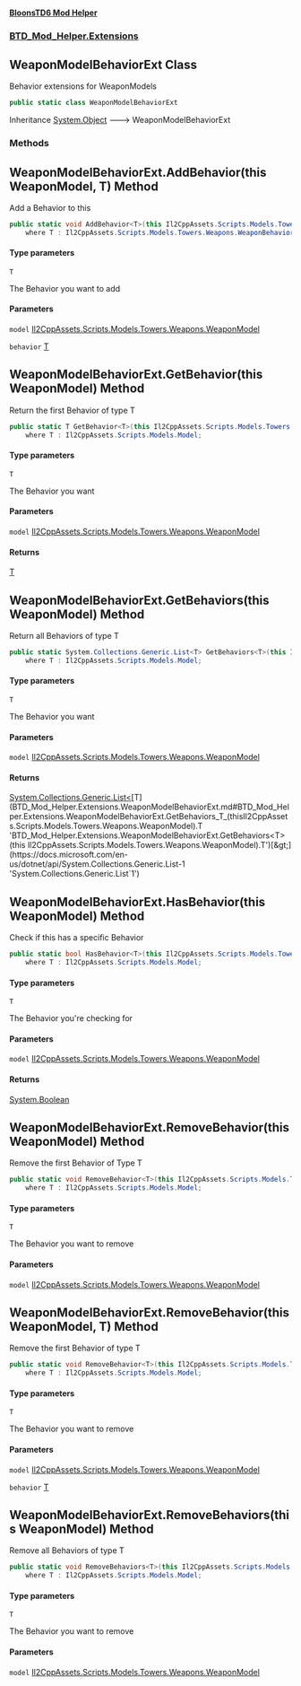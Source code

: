 #### [BloonsTD6 Mod Helper](README.md 'README')
### [BTD_Mod_Helper.Extensions](README.md#BTD_Mod_Helper.Extensions 'BTD_Mod_Helper.Extensions')

## WeaponModelBehaviorExt Class

Behavior extensions for WeaponModels

```csharp
public static class WeaponModelBehaviorExt
```

Inheritance [System.Object](https://docs.microsoft.com/en-us/dotnet/api/System.Object 'System.Object') &#129106; WeaponModelBehaviorExt
### Methods

<a name='BTD_Mod_Helper.Extensions.WeaponModelBehaviorExt.AddBehavior_T_(thisIl2CppAssets.Scripts.Models.Towers.Weapons.WeaponModel,T)'></a>

## WeaponModelBehaviorExt.AddBehavior<T>(this WeaponModel, T) Method

Add a Behavior to this

```csharp
public static void AddBehavior<T>(this Il2CppAssets.Scripts.Models.Towers.Weapons.WeaponModel model, T behavior)
    where T : Il2CppAssets.Scripts.Models.Towers.Weapons.WeaponBehaviorModel;
```
#### Type parameters

<a name='BTD_Mod_Helper.Extensions.WeaponModelBehaviorExt.AddBehavior_T_(thisIl2CppAssets.Scripts.Models.Towers.Weapons.WeaponModel,T).T'></a>

`T`

The Behavior you want to add
#### Parameters

<a name='BTD_Mod_Helper.Extensions.WeaponModelBehaviorExt.AddBehavior_T_(thisIl2CppAssets.Scripts.Models.Towers.Weapons.WeaponModel,T).model'></a>

`model` [Il2CppAssets.Scripts.Models.Towers.Weapons.WeaponModel](https://docs.microsoft.com/en-us/dotnet/api/Il2CppAssets.Scripts.Models.Towers.Weapons.WeaponModel 'Il2CppAssets.Scripts.Models.Towers.Weapons.WeaponModel')

<a name='BTD_Mod_Helper.Extensions.WeaponModelBehaviorExt.AddBehavior_T_(thisIl2CppAssets.Scripts.Models.Towers.Weapons.WeaponModel,T).behavior'></a>

`behavior` [T](BTD_Mod_Helper.Extensions.WeaponModelBehaviorExt.md#BTD_Mod_Helper.Extensions.WeaponModelBehaviorExt.AddBehavior_T_(thisIl2CppAssets.Scripts.Models.Towers.Weapons.WeaponModel,T).T 'BTD_Mod_Helper.Extensions.WeaponModelBehaviorExt.AddBehavior<T>(this Il2CppAssets.Scripts.Models.Towers.Weapons.WeaponModel, T).T')

<a name='BTD_Mod_Helper.Extensions.WeaponModelBehaviorExt.GetBehavior_T_(thisIl2CppAssets.Scripts.Models.Towers.Weapons.WeaponModel)'></a>

## WeaponModelBehaviorExt.GetBehavior<T>(this WeaponModel) Method

Return the first Behavior of type T

```csharp
public static T GetBehavior<T>(this Il2CppAssets.Scripts.Models.Towers.Weapons.WeaponModel model)
    where T : Il2CppAssets.Scripts.Models.Model;
```
#### Type parameters

<a name='BTD_Mod_Helper.Extensions.WeaponModelBehaviorExt.GetBehavior_T_(thisIl2CppAssets.Scripts.Models.Towers.Weapons.WeaponModel).T'></a>

`T`

The Behavior you want
#### Parameters

<a name='BTD_Mod_Helper.Extensions.WeaponModelBehaviorExt.GetBehavior_T_(thisIl2CppAssets.Scripts.Models.Towers.Weapons.WeaponModel).model'></a>

`model` [Il2CppAssets.Scripts.Models.Towers.Weapons.WeaponModel](https://docs.microsoft.com/en-us/dotnet/api/Il2CppAssets.Scripts.Models.Towers.Weapons.WeaponModel 'Il2CppAssets.Scripts.Models.Towers.Weapons.WeaponModel')

#### Returns
[T](BTD_Mod_Helper.Extensions.WeaponModelBehaviorExt.md#BTD_Mod_Helper.Extensions.WeaponModelBehaviorExt.GetBehavior_T_(thisIl2CppAssets.Scripts.Models.Towers.Weapons.WeaponModel).T 'BTD_Mod_Helper.Extensions.WeaponModelBehaviorExt.GetBehavior<T>(this Il2CppAssets.Scripts.Models.Towers.Weapons.WeaponModel).T')

<a name='BTD_Mod_Helper.Extensions.WeaponModelBehaviorExt.GetBehaviors_T_(thisIl2CppAssets.Scripts.Models.Towers.Weapons.WeaponModel)'></a>

## WeaponModelBehaviorExt.GetBehaviors<T>(this WeaponModel) Method

Return all Behaviors of type T

```csharp
public static System.Collections.Generic.List<T> GetBehaviors<T>(this Il2CppAssets.Scripts.Models.Towers.Weapons.WeaponModel model)
    where T : Il2CppAssets.Scripts.Models.Model;
```
#### Type parameters

<a name='BTD_Mod_Helper.Extensions.WeaponModelBehaviorExt.GetBehaviors_T_(thisIl2CppAssets.Scripts.Models.Towers.Weapons.WeaponModel).T'></a>

`T`

The Behavior you want
#### Parameters

<a name='BTD_Mod_Helper.Extensions.WeaponModelBehaviorExt.GetBehaviors_T_(thisIl2CppAssets.Scripts.Models.Towers.Weapons.WeaponModel).model'></a>

`model` [Il2CppAssets.Scripts.Models.Towers.Weapons.WeaponModel](https://docs.microsoft.com/en-us/dotnet/api/Il2CppAssets.Scripts.Models.Towers.Weapons.WeaponModel 'Il2CppAssets.Scripts.Models.Towers.Weapons.WeaponModel')

#### Returns
[System.Collections.Generic.List&lt;](https://docs.microsoft.com/en-us/dotnet/api/System.Collections.Generic.List-1 'System.Collections.Generic.List`1')[T](BTD_Mod_Helper.Extensions.WeaponModelBehaviorExt.md#BTD_Mod_Helper.Extensions.WeaponModelBehaviorExt.GetBehaviors_T_(thisIl2CppAssets.Scripts.Models.Towers.Weapons.WeaponModel).T 'BTD_Mod_Helper.Extensions.WeaponModelBehaviorExt.GetBehaviors<T>(this Il2CppAssets.Scripts.Models.Towers.Weapons.WeaponModel).T')[&gt;](https://docs.microsoft.com/en-us/dotnet/api/System.Collections.Generic.List-1 'System.Collections.Generic.List`1')

<a name='BTD_Mod_Helper.Extensions.WeaponModelBehaviorExt.HasBehavior_T_(thisIl2CppAssets.Scripts.Models.Towers.Weapons.WeaponModel)'></a>

## WeaponModelBehaviorExt.HasBehavior<T>(this WeaponModel) Method

Check if this has a specific Behavior

```csharp
public static bool HasBehavior<T>(this Il2CppAssets.Scripts.Models.Towers.Weapons.WeaponModel model)
    where T : Il2CppAssets.Scripts.Models.Model;
```
#### Type parameters

<a name='BTD_Mod_Helper.Extensions.WeaponModelBehaviorExt.HasBehavior_T_(thisIl2CppAssets.Scripts.Models.Towers.Weapons.WeaponModel).T'></a>

`T`

The Behavior you're checking for
#### Parameters

<a name='BTD_Mod_Helper.Extensions.WeaponModelBehaviorExt.HasBehavior_T_(thisIl2CppAssets.Scripts.Models.Towers.Weapons.WeaponModel).model'></a>

`model` [Il2CppAssets.Scripts.Models.Towers.Weapons.WeaponModel](https://docs.microsoft.com/en-us/dotnet/api/Il2CppAssets.Scripts.Models.Towers.Weapons.WeaponModel 'Il2CppAssets.Scripts.Models.Towers.Weapons.WeaponModel')

#### Returns
[System.Boolean](https://docs.microsoft.com/en-us/dotnet/api/System.Boolean 'System.Boolean')

<a name='BTD_Mod_Helper.Extensions.WeaponModelBehaviorExt.RemoveBehavior_T_(thisIl2CppAssets.Scripts.Models.Towers.Weapons.WeaponModel)'></a>

## WeaponModelBehaviorExt.RemoveBehavior<T>(this WeaponModel) Method

Remove the first Behavior of Type T

```csharp
public static void RemoveBehavior<T>(this Il2CppAssets.Scripts.Models.Towers.Weapons.WeaponModel model)
    where T : Il2CppAssets.Scripts.Models.Model;
```
#### Type parameters

<a name='BTD_Mod_Helper.Extensions.WeaponModelBehaviorExt.RemoveBehavior_T_(thisIl2CppAssets.Scripts.Models.Towers.Weapons.WeaponModel).T'></a>

`T`

The Behavior you want to remove
#### Parameters

<a name='BTD_Mod_Helper.Extensions.WeaponModelBehaviorExt.RemoveBehavior_T_(thisIl2CppAssets.Scripts.Models.Towers.Weapons.WeaponModel).model'></a>

`model` [Il2CppAssets.Scripts.Models.Towers.Weapons.WeaponModel](https://docs.microsoft.com/en-us/dotnet/api/Il2CppAssets.Scripts.Models.Towers.Weapons.WeaponModel 'Il2CppAssets.Scripts.Models.Towers.Weapons.WeaponModel')

<a name='BTD_Mod_Helper.Extensions.WeaponModelBehaviorExt.RemoveBehavior_T_(thisIl2CppAssets.Scripts.Models.Towers.Weapons.WeaponModel,T)'></a>

## WeaponModelBehaviorExt.RemoveBehavior<T>(this WeaponModel, T) Method

Remove the first Behavior of type T

```csharp
public static void RemoveBehavior<T>(this Il2CppAssets.Scripts.Models.Towers.Weapons.WeaponModel model, T behavior)
    where T : Il2CppAssets.Scripts.Models.Model;
```
#### Type parameters

<a name='BTD_Mod_Helper.Extensions.WeaponModelBehaviorExt.RemoveBehavior_T_(thisIl2CppAssets.Scripts.Models.Towers.Weapons.WeaponModel,T).T'></a>

`T`

The Behavior you want to remove
#### Parameters

<a name='BTD_Mod_Helper.Extensions.WeaponModelBehaviorExt.RemoveBehavior_T_(thisIl2CppAssets.Scripts.Models.Towers.Weapons.WeaponModel,T).model'></a>

`model` [Il2CppAssets.Scripts.Models.Towers.Weapons.WeaponModel](https://docs.microsoft.com/en-us/dotnet/api/Il2CppAssets.Scripts.Models.Towers.Weapons.WeaponModel 'Il2CppAssets.Scripts.Models.Towers.Weapons.WeaponModel')

<a name='BTD_Mod_Helper.Extensions.WeaponModelBehaviorExt.RemoveBehavior_T_(thisIl2CppAssets.Scripts.Models.Towers.Weapons.WeaponModel,T).behavior'></a>

`behavior` [T](BTD_Mod_Helper.Extensions.WeaponModelBehaviorExt.md#BTD_Mod_Helper.Extensions.WeaponModelBehaviorExt.RemoveBehavior_T_(thisIl2CppAssets.Scripts.Models.Towers.Weapons.WeaponModel,T).T 'BTD_Mod_Helper.Extensions.WeaponModelBehaviorExt.RemoveBehavior<T>(this Il2CppAssets.Scripts.Models.Towers.Weapons.WeaponModel, T).T')

<a name='BTD_Mod_Helper.Extensions.WeaponModelBehaviorExt.RemoveBehaviors_T_(thisIl2CppAssets.Scripts.Models.Towers.Weapons.WeaponModel)'></a>

## WeaponModelBehaviorExt.RemoveBehaviors<T>(this WeaponModel) Method

Remove all Behaviors of type T

```csharp
public static void RemoveBehaviors<T>(this Il2CppAssets.Scripts.Models.Towers.Weapons.WeaponModel model)
    where T : Il2CppAssets.Scripts.Models.Model;
```
#### Type parameters

<a name='BTD_Mod_Helper.Extensions.WeaponModelBehaviorExt.RemoveBehaviors_T_(thisIl2CppAssets.Scripts.Models.Towers.Weapons.WeaponModel).T'></a>

`T`

The Behavior you want to remove
#### Parameters

<a name='BTD_Mod_Helper.Extensions.WeaponModelBehaviorExt.RemoveBehaviors_T_(thisIl2CppAssets.Scripts.Models.Towers.Weapons.WeaponModel).model'></a>

`model` [Il2CppAssets.Scripts.Models.Towers.Weapons.WeaponModel](https://docs.microsoft.com/en-us/dotnet/api/Il2CppAssets.Scripts.Models.Towers.Weapons.WeaponModel 'Il2CppAssets.Scripts.Models.Towers.Weapons.WeaponModel')